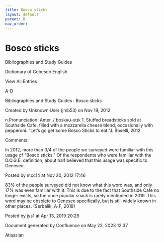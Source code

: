 ```yaml
---
title: Bosco sticks
layout: default
parent: B
nav_order:
---
```


# Bosco sticks

Bibliographies and Study Guides

Dictionary of Geneseo English

View All Entries

A-D

Bibliographies and Study Guides : Bosco sticks

Created by  Unknown User (jmb53) on Nov 19, 2012

n.Pronunciation: Amer. / bɒskəʊ-stɪk 1. Stuffed breadsticks sold at Southside Cafe, filled with a mozzarella cheese blend, occasionally with pepperoni. “Let’s go get some Bosco Sticks to eat.”J. Boselli, 2012

Comments:

In 2012, more than 3/4 of the people we surveyed were familiar with this usage of &quot;Bosco sticks.&quot; Of the respondents who were familiar with the D.O.G.E. definition, about half believed that this usage was specific to Geneseo.   

Posted by mcc14 at Nov 20, 2012 17:46

83% of the people surveyed did not know what this word was, and only 17% was even familiar with it. This is due to the fact that Southside Cafe no longer exists, so the once popular snack is rarely mentioned in 2019. This word may be obsolete to Geneseo specifically, but is still widely known in other places. (Serbalik, A-F, 2019)

Posted by jys1 at Apr 13, 2019 20:29

Document generated by Confluence on May 22, 2023 12:37

Atlassian

